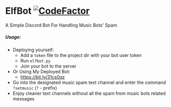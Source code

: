# ElfBot [![CodeFactor](https://www.codefactor.io/repository/github/elfein7night/elfbot/badge)](https://www.codefactor.io/repository/github/elfein7night/elfbot)
A Simple Discord Bot For Handling Music Bots' Spam

##### Usage:
  - Deploying yourself:
    - Add a ```token``` file to the project dir with your bot user token
    - Run ```elfbot.py```
    - Join your bot to the server
  - Or Using My Deployed Bot:
    - https://bit.ly/31cs0qz
  - Go into the designated music spam text channel and enter the command ```?setmusic``` (```?``` - prefix)
  - Enjoy cleaner text channels without all the spam from music bots related messages
